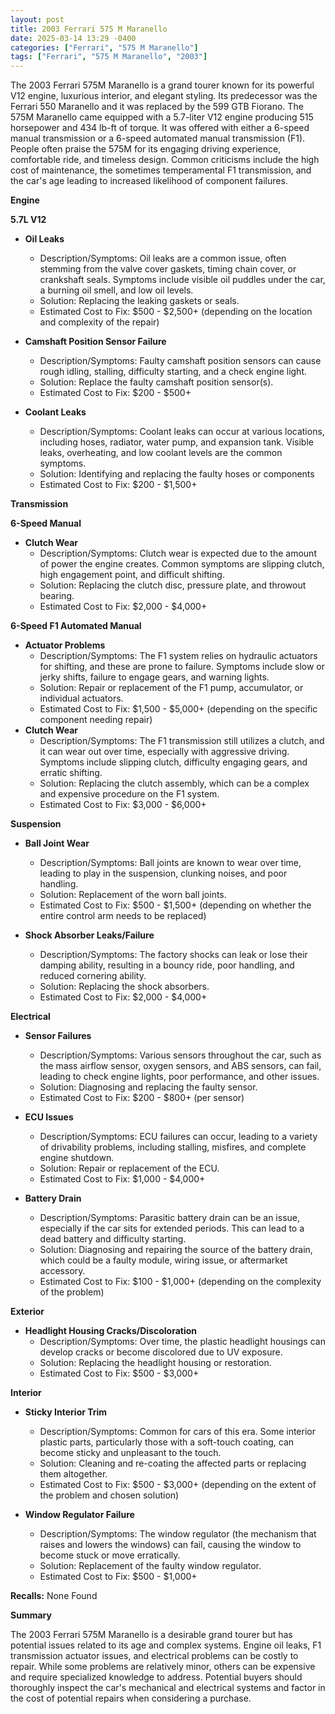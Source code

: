 ```yaml
---
layout: post
title: 2003 Ferrari 575 M Maranello
date: 2025-03-14 13:29 -0400
categories: ["Ferrari", "575 M Maranello"]
tags: ["Ferrari", "575 M Maranello", "2003"]
---
```

The 2003 Ferrari 575M Maranello is a grand tourer known for its powerful V12 engine, luxurious interior, and elegant styling. Its predecessor was the Ferrari 550 Maranello and it was replaced by the 599 GTB Fiorano. The 575M Maranello came equipped with a 5.7-liter V12 engine producing 515 horsepower and 434 lb-ft of torque. It was offered with either a 6-speed manual transmission or a 6-speed automated manual transmission (F1). People often praise the 575M for its engaging driving experience, comfortable ride, and timeless design. Common criticisms include the high cost of maintenance, the sometimes temperamental F1 transmission, and the car's age leading to increased likelihood of component failures.

**Engine**

**5.7L V12**

*   **Oil Leaks**
    *   Description/Symptoms: Oil leaks are a common issue, often stemming from the valve cover gaskets, timing chain cover, or crankshaft seals. Symptoms include visible oil puddles under the car, a burning oil smell, and low oil levels.
    *   Solution: Replacing the leaking gaskets or seals.
    *   Estimated Cost to Fix: $500 - $2,500+ (depending on the location and complexity of the repair)

*   **Camshaft Position Sensor Failure**
    * Description/Symptoms: Faulty camshaft position sensors can cause rough idling, stalling, difficulty starting, and a check engine light.
    * Solution: Replace the faulty camshaft position sensor(s).
    * Estimated Cost to Fix: $200 - $500+

*   **Coolant Leaks**
    * Description/Symptoms: Coolant leaks can occur at various locations, including hoses, radiator, water pump, and expansion tank. Visible leaks, overheating, and low coolant levels are the common symptoms.
    * Solution: Identifying and replacing the faulty hoses or components
    * Estimated Cost to Fix: $200 - $1,500+

**Transmission**

**6-Speed Manual**
*   **Clutch Wear**
    * Description/Symptoms: Clutch wear is expected due to the amount of power the engine creates. Common symptoms are slipping clutch, high engagement point, and difficult shifting.
    * Solution: Replacing the clutch disc, pressure plate, and throwout bearing.
    * Estimated Cost to Fix: $2,000 - $4,000+

**6-Speed F1 Automated Manual**
*   **Actuator Problems**
    *   Description/Symptoms: The F1 system relies on hydraulic actuators for shifting, and these are prone to failure. Symptoms include slow or jerky shifts, failure to engage gears, and warning lights.
    *   Solution: Repair or replacement of the F1 pump, accumulator, or individual actuators.
    *   Estimated Cost to Fix: $1,500 - $5,000+ (depending on the specific component needing repair)
*   **Clutch Wear**
    * Description/Symptoms: The F1 transmission still utilizes a clutch, and it can wear out over time, especially with aggressive driving. Symptoms include slipping clutch, difficulty engaging gears, and erratic shifting.
    * Solution: Replacing the clutch assembly, which can be a complex and expensive procedure on the F1 system.
    * Estimated Cost to Fix: $3,000 - $6,000+

**Suspension**

*   **Ball Joint Wear**
    *   Description/Symptoms: Ball joints are known to wear over time, leading to play in the suspension, clunking noises, and poor handling.
    *   Solution: Replacement of the worn ball joints.
    *   Estimated Cost to Fix: $500 - $1,500+ (depending on whether the entire control arm needs to be replaced)

*   **Shock Absorber Leaks/Failure**
    *   Description/Symptoms: The factory shocks can leak or lose their damping ability, resulting in a bouncy ride, poor handling, and reduced cornering ability.
    *   Solution: Replacing the shock absorbers.
    *   Estimated Cost to Fix: $2,000 - $4,000+

**Electrical**

*   **Sensor Failures**
    *   Description/Symptoms: Various sensors throughout the car, such as the mass airflow sensor, oxygen sensors, and ABS sensors, can fail, leading to check engine lights, poor performance, and other issues.
    *   Solution: Diagnosing and replacing the faulty sensor.
    *   Estimated Cost to Fix: $200 - $800+ (per sensor)

*   **ECU Issues**
    *   Description/Symptoms: ECU failures can occur, leading to a variety of drivability problems, including stalling, misfires, and complete engine shutdown.
    *   Solution: Repair or replacement of the ECU.
    *   Estimated Cost to Fix: $1,000 - $4,000+

*   **Battery Drain**
    *   Description/Symptoms: Parasitic battery drain can be an issue, especially if the car sits for extended periods. This can lead to a dead battery and difficulty starting.
    *   Solution: Diagnosing and repairing the source of the battery drain, which could be a faulty module, wiring issue, or aftermarket accessory.
    *   Estimated Cost to Fix: $100 - $1,000+ (depending on the complexity of the problem)

**Exterior**

*   **Headlight Housing Cracks/Discoloration**
    * Description/Symptoms: Over time, the plastic headlight housings can develop cracks or become discolored due to UV exposure.
    * Solution: Replacing the headlight housing or restoration.
    * Estimated Cost to Fix: $500 - $3,000+

**Interior**

*   **Sticky Interior Trim**
    *   Description/Symptoms: Common for cars of this era. Some interior plastic parts, particularly those with a soft-touch coating, can become sticky and unpleasant to the touch.
    *   Solution: Cleaning and re-coating the affected parts or replacing them altogether.
    *   Estimated Cost to Fix: $500 - $3,000+ (depending on the extent of the problem and chosen solution)

*   **Window Regulator Failure**
    * Description/Symptoms: The window regulator (the mechanism that raises and lowers the windows) can fail, causing the window to become stuck or move erratically.
    * Solution: Replacement of the faulty window regulator.
    * Estimated Cost to Fix: $500 - $1,000+

**Recalls:**
None Found

**Summary**

The 2003 Ferrari 575M Maranello is a desirable grand tourer but has potential issues related to its age and complex systems. Engine oil leaks, F1 transmission actuator issues, and electrical problems can be costly to repair. While some problems are relatively minor, others can be expensive and require specialized knowledge to address. Potential buyers should thoroughly inspect the car's mechanical and electrical systems and factor in the cost of potential repairs when considering a purchase.

